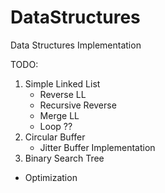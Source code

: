 DataStructures
==============

Data Structures Implementation

TODO:
1. Simple Linked List
    - Reverse LL
    - Recursive Reverse
    - Merge LL
    - Loop ??
2. Circular Buffer
    - Jitter Buffer Implementation
3. Binary Search Tree

* Optimization
